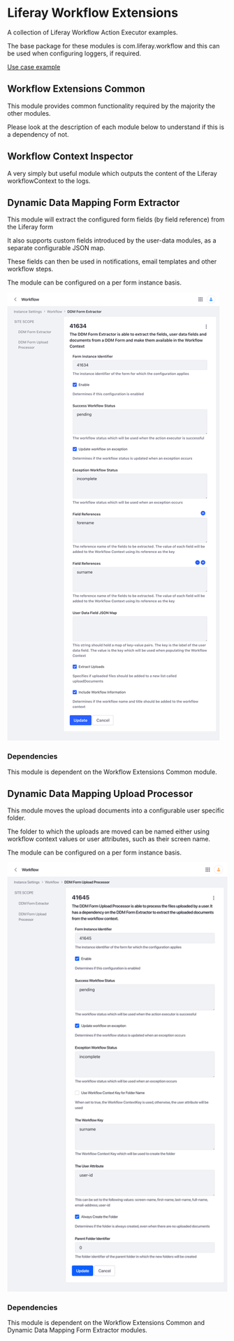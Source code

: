 # Liferay Workflow Extensions

A collection of Liferay Workflow Action Executor examples.

The base package for these modules is com.liferay.workflow and this can be used when configuring loggers, if required.

[Use case example](example/README.md)

## Workflow Extensions Common

This module provides common functionality required by the majority the other modules.

Please look at the description of each module below to understand if this is a dependency of not.

## Workflow Context Inspector

A very simply but useful module which outputs the content of the Liferay workflowContext to the logs.

## Dynamic Data Mapping Form Extractor

This module will extract the configured form fields (by field reference) from the Liferay form

It also supports custom fields introduced by the user-data modules, as a separate configurable JSON map.

These fields can then be used in notifications, email templates and other workflow steps.

The module can be configured on a per form instance basis.

![DDM Form Extractor](images/ddm-form-extractor.png)

### Dependencies

This module is dependent on the Workflow Extensions Common module.

## Dynamic Data Mapping Upload Processor

This module moves the upload documents into a configurable user specific folder.

The folder to which the uploads are moved can be named either using workflow context values or user attributes, such as
their screen name.

The module can be configured on a per form instance basis.

![DDM Upload Processor](images/ddm-form-upload-processor.png)

### Dependencies

This module is dependent on the Workflow Extensions Common and Dynamic Data Mapping Form Extractor modules.